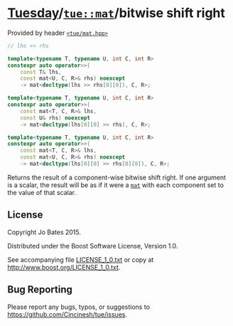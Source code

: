 [Tuesday](../../../README.md)/[`tue::mat`](../../headers/mat.md)/bitwise shift right
====================================================================================
Provided by header [`<tue/mat.hpp>`](../../headers/mat.md)

```c++
// lhs >> rhs

template<typename T, typename U, int C, int R>
constexpr auto operator>>(
    const T& lhs,
    const mat<U, C, R>& rhs) noexcept
    -> mat<decltype(lhs >> rhs[0][0]), C, R>;

template<typename T, typename U, int C, int R>
constexpr auto operator>>(
    const mat<T, C, R>& lhs,
    const U& rhs) noexcept
    -> mat<decltype(lhs[0][0] >> rhs), C, R>;

template<typename T, typename U, int C, int R>
constexpr auto operator>>(
    const mat<T, C, R>& lhs,
    const mat<U, C, R>& rhs) noexcept
    -> mat<decltype(lhs[0][0] >> rhs[0][0]), C, R>;
```

Returns the result of a component-wise bitwise shift right. If one argument is a
scalar, the result will be as if it were a [`mat`](../../headers/mat.md) with
each component set to the value of that scalar.

License
-------
Copyright Jo Bates 2015.

Distributed under the Boost Software License, Version 1.0.

See accompanying file [LICENSE_1_0.txt](../../../LICENSE_1_0.txt) or copy at
http://www.boost.org/LICENSE_1_0.txt.

Bug Reporting
-------------
Please report any bugs, typos, or suggestions to
https://github.com/Cincinesh/tue/issues.
